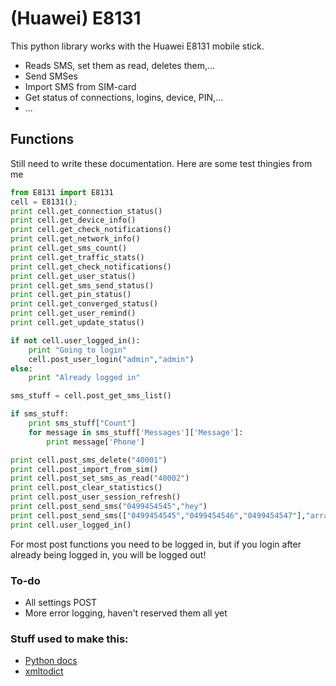 # (Huawei) E8131

This python library works with the Huawei E8131 mobile stick. 

 * Reads SMS, set them as read, deletes them,...
 * Send SMSes
 * Import SMS from SIM-card
 * Get status of connections, logins, device, PIN,...
 * ...

## Functions

Still need to write these documentation. Here are some test thingies from me

```python
from E8131 import E8131
cell = E8131();
print cell.get_connection_status()
print cell.get_device_info()
print cell.get_check_notifications()
print cell.get_network_info()
print cell.get_sms_count()
print cell.get_traffic_stats()
print cell.get_check_notifications()
print cell.get_user_status()
print cell.get_sms_send_status()
print cell.get_pin_status()
print cell.get_converged_status()
print cell.get_user_remind()
print cell.get_update_status()

if not cell.user_logged_in():
	print "Going to login"
	cell.post_user_login("admin","admin")
else:
	print "Already logged in"

sms_stuff = cell.post_get_sms_list()

if sms_stuff:
	print sms_stuff["Count"]
	for message in sms_stuff['Messages']['Message']:
		print message['Phone']

print cell.post_sms_delete("40001")
print cell.post_import_from_sim()
print cell.post_set_sms_as_read("40002")
print cell.post_clear_statistics()
print cell.post_user_session_refresh()
print cell.post_send_sms("0499454545","hey")
print cell.post_send_sms(["0499454545","0499454546","0499454547"],"array test")
print cell.user_logged_in()

````

For most post functions you need to be logged in, but if you login after already being logged in, you will be logged out!

### To-do
 * All settings POST
 * More error logging, haven't reserved them all yet
 
### Stuff used to make this:

 * [Python docs](https://www.python.org/doc/)
 * [xmltodict](https://github.com/martinblech/xmltodict)
